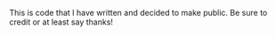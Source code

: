 This is code that I have written and decided to make public.
Be sure to credit or at least say thanks!
